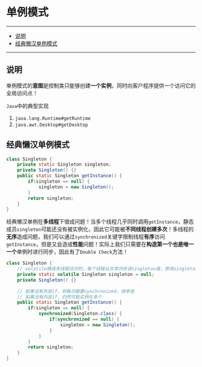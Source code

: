 # 单例模式

---

- [说明](#说明)
- [经典懒汉单例模式](#经典懒汉单例模式)

---

## 说明

单例模式的**意图**是控制类只能够创建**一个实例**，同时向客户程序提供一个访问它的全局访问点！

`Java`中的典型实现
1. `java.lang.Runtime#getRuntime`
2. `java.awt.Desktop#getDesktop`

## 经典懒汉单例模式

```Java
class Singleton {
	private static Singleton singleton;
	private Singleton() {}
	public static Singleton getInstance() {
		if(singleton == null) {
			singleton = new Singleton();
		}
		return singleton;
	}
}
```

经典懒汉单例在**多线程**下很成问题！当多个线程几乎同时调用`getInstance`，静态成员`singleton`可能还没有被实例化，因此它可能被**不同线程创建多次**！多线程的**无序**造成问题，我们可以通过`synchronized`关键字限制线程**有序**访问`getInstance`，但是又会造成**性能**问题！实际上我们只需要在**构造第一个也是唯一一个**单例时进行同步，因此有了`Double Check`方法！

```Java
class Singleton {
	// volatile确保多线程访问时，每个线程从共享内存读singleton值，修改singleton也必须将新值回写到共享内存
	private static volatile Singleton singleton = null;
	private Singleton() {}
	
	// 如果没有外层if，则每次都要synchronized，效率低
	// 如果没有内层if，仍然可能实例化多个
	public static Singleton getInstance() {
		if(singleton == null) {
			synchronized(Singleton.class) {
				if(synchronized == null) {
					singleton = new Singleton();
				}
			}
		}
		return singleton;
	}
}
```